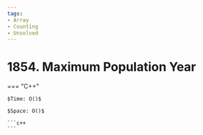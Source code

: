```yaml
---
tags:
- Array
- Counting
- Unsolved
---
```



# 1854. Maximum Population Year

=== "C++"

    $Time: O()$

    $Space: O()$

    ```c++
    ```